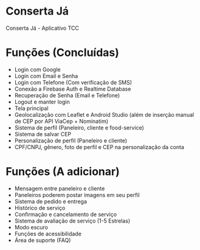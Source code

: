 # Conserta Já
Conserta Já - Aplicativo TCC


# Funções (Concluídas)

- Login com Google
- Login com Email e Senha
- Login com Telefone (Com verificação de SMS)
- Conexão a Firebase Auth e Realtime Database
- Recuperação de Senha (Email e Telefone)
- Logout e manter login
- Tela principal
- Geolocalização com Leaflet e Android Studio (além de inserção manual de CEP por API ViaCep + Nominatim)
- Sistema de perfil (Paneleiro, cliente e food-service)
- Sistema de salvar CEP
- Personalização de perfil (Paneleiro e cliente)
- CPF/CNPJ, gênero, foto de perfil e CEP na personalização da conta

# Funções (A adicionar)
- Mensagem entre paneleiro e cliente
- Paneleiros poderem postar imagens em seu perfil
- Sistema de pedido e entrega
- Histórico de serviço
- Confirmação e cancelamento de serviço
- Sistema de avaliação de serviço (1-5 Estrelas)
- Modo escuro
- Funções de acessibilidade
- Área de suporte (FAQ)
